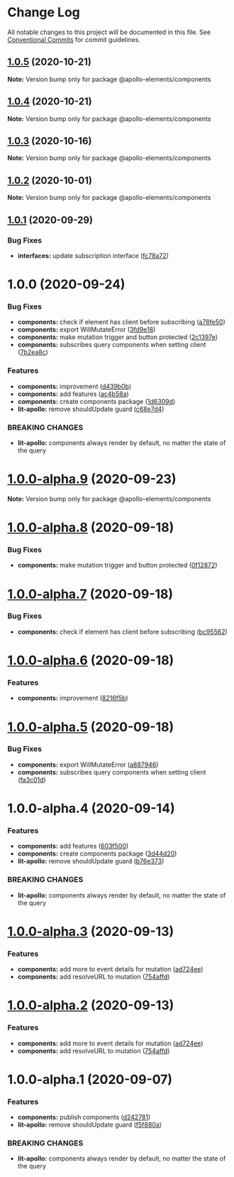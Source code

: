 # Change Log

All notable changes to this project will be documented in this file.
See [Conventional Commits](https://conventionalcommits.org) for commit guidelines.

## [1.0.5](https://github.com/apollo-elements/apollo-elements/compare/@apollo-elements/components@1.0.4...@apollo-elements/components@1.0.5) (2020-10-21)

**Note:** Version bump only for package @apollo-elements/components





## [1.0.4](https://github.com/apollo-elements/apollo-elements/compare/@apollo-elements/components@1.0.3...@apollo-elements/components@1.0.4) (2020-10-21)

**Note:** Version bump only for package @apollo-elements/components





## [1.0.3](https://github.com/apollo-elements/apollo-elements/compare/@apollo-elements/components@1.0.2...@apollo-elements/components@1.0.3) (2020-10-16)

**Note:** Version bump only for package @apollo-elements/components





## [1.0.2](https://github.com/apollo-elements/apollo-elements/compare/@apollo-elements/components@1.0.1...@apollo-elements/components@1.0.2) (2020-10-01)

**Note:** Version bump only for package @apollo-elements/components





## [1.0.1](https://github.com/apollo-elements/apollo-elements/compare/@apollo-elements/components@1.0.0...@apollo-elements/components@1.0.1) (2020-09-29)


### Bug Fixes

* **interfaces:** update subscription interface ([fc78a72](https://github.com/apollo-elements/apollo-elements/commit/fc78a7287390a61e55513f4ff5a51591e9911dd7))





# 1.0.0 (2020-09-24)


### Bug Fixes

* **components:** check if element has client before subscribing ([a78fe50](https://github.com/apollo-elements/apollo-elements/commit/a78fe50782979e96428bbc405e5b55702a317631))
* **components:** export WillMutateError ([3fd9e18](https://github.com/apollo-elements/apollo-elements/commit/3fd9e18466eb01284972857a6511e754e750497f))
* **components:** make mutation trigger and button protected ([2c1397e](https://github.com/apollo-elements/apollo-elements/commit/2c1397e45c2476b7a97522db1e2b1a8d60cfb9af))
* **components:** subscribes query components when setting client ([7b2ea8c](https://github.com/apollo-elements/apollo-elements/commit/7b2ea8c22fe175d21518404f94128fbcc13fc48b))


### Features

* **components:** <apollo-client> improvement ([d439b0b](https://github.com/apollo-elements/apollo-elements/commit/d439b0bfbccabcb18d3be817523fd98ae3d2cab7))
* **components:** add <apollo-mutation> features ([ac4b58a](https://github.com/apollo-elements/apollo-elements/commit/ac4b58aed1364b4e87b4477004748e882fe0da29))
* **components:** create components package ([1d6309d](https://github.com/apollo-elements/apollo-elements/commit/1d6309dd20549dc7a03d072fbef95096fb964765))
* **lit-apollo:** remove shouldUpdate guard ([c68e7d4](https://github.com/apollo-elements/apollo-elements/commit/c68e7d4d2de4496db3315339f9c01687f20e42d3))


### BREAKING CHANGES

* **lit-apollo:** components always render by default, no matter the state of the query





# [1.0.0-alpha.9](https://github.com/apollo-elements/apollo-elements/compare/@apollo-elements/components@1.0.0-alpha.8...@apollo-elements/components@1.0.0-alpha.9) (2020-09-23)

**Note:** Version bump only for package @apollo-elements/components





# [1.0.0-alpha.8](https://github.com/apollo-elements/apollo-elements/compare/@apollo-elements/components@1.0.0-alpha.7...@apollo-elements/components@1.0.0-alpha.8) (2020-09-18)


### Bug Fixes

* **components:** make mutation trigger and button protected ([0f12872](https://github.com/apollo-elements/apollo-elements/commit/0f1287269e686dd1296b33326d43cd37abfc66eb))





# [1.0.0-alpha.7](https://github.com/apollo-elements/apollo-elements/compare/@apollo-elements/components@1.0.0-alpha.6...@apollo-elements/components@1.0.0-alpha.7) (2020-09-18)


### Bug Fixes

* **components:** check if element has client before subscribing ([bc95562](https://github.com/apollo-elements/apollo-elements/commit/bc95562f8b9e93bb93a4e87a24b089aa8961fdb9))





# [1.0.0-alpha.6](https://github.com/apollo-elements/apollo-elements/compare/@apollo-elements/components@1.0.0-alpha.5...@apollo-elements/components@1.0.0-alpha.6) (2020-09-18)


### Features

* **components:** <apollo-client> improvement ([8216f5b](https://github.com/apollo-elements/apollo-elements/commit/8216f5b95e86484a3de0dd50ded6e537f7e2546d))





# [1.0.0-alpha.5](https://github.com/apollo-elements/apollo-elements/compare/@apollo-elements/components@1.0.0-alpha.4...@apollo-elements/components@1.0.0-alpha.5) (2020-09-18)


### Bug Fixes

* **components:** export WillMutateError ([a887946](https://github.com/apollo-elements/apollo-elements/commit/a887946a9f7870ae56e1e4ea9f36ae240c640a56))
* **components:** subscribes query components when setting client ([fa3c01d](https://github.com/apollo-elements/apollo-elements/commit/fa3c01d1215c1b5cbdbafebed260745412546474))





# 1.0.0-alpha.4 (2020-09-14)


### Features

* **components:** add <apollo-mutation> features ([603f500](https://github.com/apollo-elements/apollo-elements/commit/603f5001198aa9f8a030cb3c66fadedfb5735552))
* **components:** create components package ([3d44d20](https://github.com/apollo-elements/apollo-elements/commit/3d44d200f8ca00b8b413456db0a84c4379367143))
* **lit-apollo:** remove shouldUpdate guard ([b76e373](https://github.com/apollo-elements/apollo-elements/commit/b76e3735f972080f91c5e71d0f8540d84906a30a))


### BREAKING CHANGES

* **lit-apollo:** components always render by default, no matter the state of the query





# [1.0.0-alpha.3](https://github.com/apollo-elements/apollo-elements/compare/@apollo-elements/components@1.0.0-alpha.1...@apollo-elements/components@1.0.0-alpha.3) (2020-09-13)


### Features

* **components:** add more to event details for mutation ([ad724ee](https://github.com/apollo-elements/apollo-elements/commit/ad724eec85331cedd348ccbe405ab60b3a3b3d56))
* **components:** add resolveURL to mutation ([754affd](https://github.com/apollo-elements/apollo-elements/commit/754affda560b7539d7ab60a20784b80f2d90e94e))





# [1.0.0-alpha.2](https://github.com/apollo-elements/apollo-elements/compare/@apollo-elements/components@1.0.0-alpha.1...@apollo-elements/components@1.0.0-alpha.2) (2020-09-13)


### Features

* **components:** add more to event details for mutation ([ad724ee](https://github.com/apollo-elements/apollo-elements/commit/ad724eec85331cedd348ccbe405ab60b3a3b3d56))
* **components:** add resolveURL to mutation ([754affd](https://github.com/apollo-elements/apollo-elements/commit/754affda560b7539d7ab60a20784b80f2d90e94e))





# 1.0.0-alpha.1 (2020-09-07)


### Features

* **components:** publish components ([d242781](https://github.com/apollo-elements/apollo-elements/commit/d2427819bed5729fa879933b2fbf0d1353f50b9a))
* **lit-apollo:** remove shouldUpdate guard ([f5f880a](https://github.com/apollo-elements/apollo-elements/commit/f5f880a5fc307705345361a997b04395bae59bcf))


### BREAKING CHANGES

* **lit-apollo:** components always render by default, no matter the state of the query
